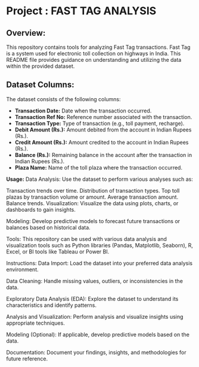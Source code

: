 # Project : FAST TAG ANALYSIS

## Overview:
This repository contains tools for analyzing Fast Tag transactions. Fast Tag is a system used for electronic toll collection on highways in India. This README file provides guidance on understanding and utilizing the data within the provided dataset.

## Dataset Columns:
The dataset consists of the following columns:

* **Transaction Date:** Date when the transaction occurred.
* **Transaction Ref No:** Reference number associated with the transaction.
* **Transaction Type:** Type of transaction (e.g., toll payment, recharge).
* **Debit Amount (Rs.):** Amount debited from the account in Indian Rupees (Rs.).
* **Credit Amount (Rs.):** Amount credited to the account in Indian Rupees (Rs.).
* **Balance (Rs.):** Remaining balance in the account after the transaction in Indian Rupees (Rs.).
* **Plaza Name:** Name of the toll plaza where the transaction occurred.
  
**Usage:**
Data Analysis: Use the dataset to perform various analyses such as:

Transaction trends over time.
Distribution of transaction types.
Top toll plazas by transaction volume or amount.
Average transaction amount.
Balance trends.
Visualization: Visualize the data using plots, charts, or dashboards to gain insights.

Modeling: Develop predictive models to forecast future transactions or balances based on historical data.

Tools:
This repository can be used with various data analysis and visualization tools such as Python libraries (Pandas, Matplotlib, Seaborn), R, Excel, or BI tools like Tableau or Power BI.

Instructions:
Data Import: Load the dataset into your preferred data analysis environment.

Data Cleaning: Handle missing values, outliers, or inconsistencies in the data.

Exploratory Data Analysis (EDA): Explore the dataset to understand its characteristics and identify patterns.

Analysis and Visualization: Perform analysis and visualize insights using appropriate techniques.

Modeling (Optional): If applicable, develop predictive models based on the data.

Documentation: Document your findings, insights, and methodologies for future reference.
